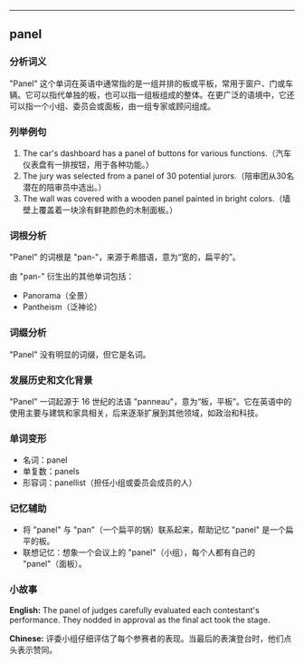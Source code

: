 
---------------
## panel
### 分析词义
"Panel" 这个单词在英语中通常指的是一组并排的板或平板，常用于窗户、门或车辆。它可以指代单独的板，也可以指一组板组成的整体。在更广泛的语境中，它还可以指一个小组、委员会或面板，由一组专家或顾问组成。

### 列举例句
1. The car's dashboard has a panel of buttons for various functions.（汽车仪表盘有一排按钮，用于各种功能。）
2. The jury was selected from a panel of 30 potential jurors.（陪审团从30名潜在的陪审员中选出。）
3. The wall was covered with a wooden panel painted in bright colors.（墙壁上覆盖着一块涂有鲜艳颜色的木制面板。）

### 词根分析
"Panel" 的词根是 "pan-"，来源于希腊语，意为“宽的，扁平的”。

由 "pan-" 衍生出的其他单词包括：
- Panorama（全景）
- Pantheism（泛神论）

### 词缀分析
"Panel" 没有明显的词缀，但它是名词。

### 发展历史和文化背景
"Panel" 一词起源于 16 世纪的法语 "panneau"，意为“板，平板”。它在英语中的使用主要与建筑和家具相关，后来逐渐扩展到其他领域，如政治和科技。

### 单词变形
- 名词：panel
- 单复数：panels
- 形容词：panellist（担任小组或委员会成员的人）

### 记忆辅助
- 将 "panel" 与 "pan"（一个扁平的锅）联系起来，帮助记忆 "panel" 是一个扁平的板。
- 联想记忆：想象一个会议上的 "panel"（小组），每个人都有自己的 "panel"（面板）。

### 小故事
**English:**
The panel of judges carefully evaluated each contestant's performance. They nodded in approval as the final act took the stage.

**Chinese:**
评委小组仔细评估了每个参赛者的表现。当最后的表演登台时，他们点头表示赞同。

